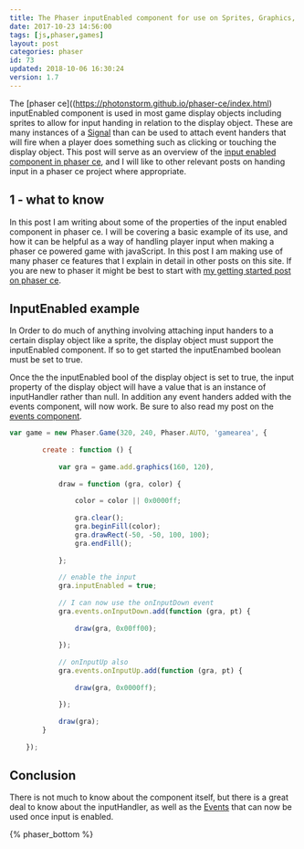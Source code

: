 ```yaml
---
title: The Phaser inputEnabled component for use on Sprites, Graphics, ect
date: 2017-10-23 14:56:00
tags: [js,phaser,games]
layout: post
categories: phaser
id: 73
updated: 2018-10-06 16:30:24
version: 1.7
---
```


The [phaser ce]((https://photonstorm.github.io/phaser-ce/index.html) inputEnabled component is used in most game display objects including sprites to allow for input handing in relation to the display object. These are many instances of a [Signal](/2018/10/04/phaser-signal/) than can be used to attach event handers that will fire when a player does something such as clicking or touching the display object. This post will serve as an overview of the [input enabled component in phaser ce](https://photonstorm.github.io/phaser-ce/Phaser.Component.InputEnabled.html), and I will like to other relevant posts on handing input in a phaser ce project where appropriate.

<!-- more -->

## 1 - what to know

In this post I am writing about some of the properties of the input enabled component in phaser ce. I will be covering a basic example of its use, and how it can be helpful as a way of handling player input when making a phaser ce powered game with javaScript. In this post I am making use of many phaser ce features that I explain in detail in other posts on this site. If you are new to phaser it might be best to start with [my getting started post on phaser ce](/2017/10/04/phaser-getting-started/).

## InputEnabled example

In Order to do much of anything involving attaching input handers to a certain display object like a sprite, the display object must support the inputEnabled component. If so to get started the inputEnambed boolean must be set to true.

Once the the inputEnabled bool of the display object is set to true, the input property of the display object will have a value that is an instance of inputHandler rather than null. In addition any event handers added with the events component, will now work. Be sure to also read my post on the [events component](/2017/10/26/phaser-components-events/).

```js
var game = new Phaser.Game(320, 240, Phaser.AUTO, 'gamearea', {
 
        create : function () {
 
            var gra = game.add.graphics(160, 120),
 
            draw = function (gra, color) {
 
                color = color || 0x0000ff;
 
                gra.clear();
                gra.beginFill(color);
                gra.drawRect(-50, -50, 100, 100);
                gra.endFill();
 
            };
 
            // enable the input
            gra.inputEnabled = true;
 
            // I can now use the onInputDown event
            gra.events.onInputDown.add(function (gra, pt) {
 
                draw(gra, 0x00ff00);
 
            });
 
            // onInputUp also
            gra.events.onInputUp.add(function (gra, pt) {
 
                draw(gra, 0x0000ff);
 
            });
 
            draw(gra);
        }
 
    });
```

## Conclusion

There is not much to know about the component itself, but there is a great deal to know about the inputHandler, as well as the [Events](/2017/10/26/phaser-components-events/) that can now be used once input is enabled.

{% phaser_bottom %}

